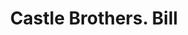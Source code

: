---
doi: 10.7916/D8JW9RW4
date_other: '1880'
date_other_textual: 1880-1889
form: printed ephemera
genre:
- Invoices
name:
- Castle Brothers
object_in_context_url: https://biggert.cul.columbia.edu/items/view/ave_biggert_00023
subject_hierarchical_geographic:
- San Francisco, California, United States
subject_name:
- Castle Brothers
title: Castle Brothers. Bill
sort_title: Castle Brothers. Bill
call_number: ave_biggert_00023
coordinates:
- 37.78333333333333,-122.41666666666667
pid: ave_biggert_00023
identifiers: ave_biggert_00023
thumbnail: https://derivativo-1.library.columbia.edu/iiif/2/ldpd:342948/full/!256,256/0/native.jpg
permalink: "/items/ave_biggert_00023/"
layout: iiif-image-page
---